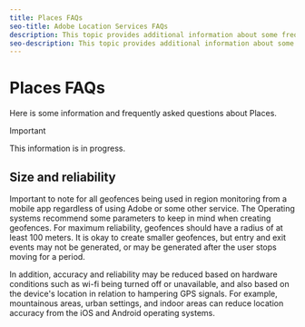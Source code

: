 ```yaml
---
title: Places FAQs
seo-title: Adobe Location Services FAQs
description: This topic provides additional information about some frequently asked questions about Location Services.
seo-description: This topic provides additional information about some frequently asked questions about Location Services.
---
```


# Places FAQs

Here is some information and frequently asked questions about Places. 

>[!IMPORTANT]
>
>This information is in progress.

## Size and reliability  

Important to note for all geofences being used in region monitoring from a mobile app regardless of using Adobe or some other service. The Operating systems recommend some parameters to keep in mind when creating geofences. For maximum reliability, geofences should have a radius of at least 100 meters. It is okay to create smaller geofences, but entry and exit events may not be generated, or may be generated after the user stops moving for a period. 

In addition, accuracy and reliability may be reduced based on hardware conditions such as wi-fi being turned off or unavailable, and also based on the device's location in relation to hampering GPS signals. For example, mountainous areas, urban settings, and indoor areas can reduce location accuracy from the iOS and Android operating systems.  
